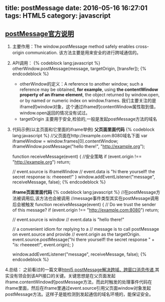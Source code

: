 title: postMessage
date: 2016-05-16 16:27:01
tags: HTML5
category: javascript
---

## [postMessage官方说明](https://developer.mozilla.org/en-US/docs/Web/API/Window/postMessage)
1. 主要作用：The window.postMessage method safely enables cross-origin communication.
    该方法主要是用来安全的进行跨域通信的。<!-- more -->
2. API调用：
	{% codeblock lang:javascript %}
	otherWindow.postMessage(message, targetOrigin, [transfer]);
	{% endcodeblock %}
	* otherWindow的定义：A reference to another window; such a reference may be obtained, **for example**, using __the contentWindow property of an iframe element__, the object returned by window.open, or by named or numeric index on window.frames.
	我们主要关注的是iframe的window对象，这个通过iframe的contentWindow属性取到值，window.open返回的情况没有试过。
	* targetOrigin 主要用于安全,检验的,一般是发起postMessage方法的域名
3. 代码示例(以主页面和它里面的iframe举例)
     __父页面里面代码__
	{% codeblock lang:javascript %}
	//父页面在http://example.com:8080域名下面
	var iframeWindow = window.frames[0].contentWindow;
    iframeWindow.postMessage("hello there!", "http://example.org");

	function receiveMessage(event)
	{
	  //安全策略
	  if (event.origin !== "http://example.org")
	    return;

	  // event.source is iframeWindow
	  // event.data is "hi there yourself! the secret response is: rheeeeet!"
	}
	window.addEventListener("message", receiveMessage, false);
	{% endcodeblock %}
    
     __iframe页面里面代码__
	{% codeblock lang:javascript %}
	//在postMessage方法被调用后,该方法也会被调用
	//message事件类型其实在postMessage调用后会被触发
	function receiveMessage(event)
	{
	  // Do we trust the sender of this message?
	  if (event.origin !== "http://example.com:8080")
	    return;

	  // event.source is window
	  // event.data is "hello there!"

	  // a convenient idiom for replying to a
	  // message is to call postMessage on event.source and provide
	  // event.origin as the targetOrigin.
	  event.source.postMessage("hi there yourself!  the secret response " +
	                           "is: rheeeeet!",
	                           event.origin);
	}

	window.addEventListener("message", receiveMessage, false);
	{% endcodeblock %}

4.总结：
	之前看过的一篇文章[html5 postMessage解决跨域、跨窗口消息传递](http://www.cnblogs.com/dolphinX/p/3464056.html),其实没有领会到该API接口的关键。关键思想是在父页面发起iframe.contentWindow的postMessage方法，而此时触发的处理事件代码在iframe里面，然后在iframe里通过event.source引用父页面window对象发起postMessage方法。这样子是能检测到发起通信的域名环境的，能保证安全。
